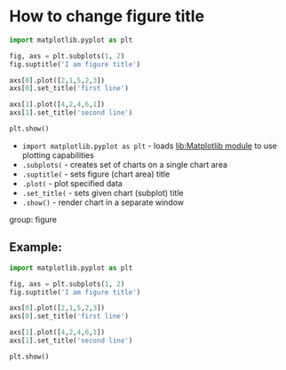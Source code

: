 # How to change figure title

```python
import matplotlib.pyplot as plt

fig, axs = plt.subplots(1, 2)
fig.suptitle('I am figure title')

axs[0].plot([2,1,5,2,3])
axs[0].set_title('first line')

axs[1].plot([4,2,4,6,1])
axs[1].set_title('second line')

plt.show()
```

- `import matplotlib.pyplot as plt` - loads [lib:Matplotlib module](python-matplotlib/how-to-install-matplotlib-python-lib-in-ubuntu-ubuntuversion) to use plotting capabilities
- `.subplots(` - creates set of charts on a single chart area
- `.suptitle(` - sets figure (chart area) title
- `.plot(` - plot specified data
- `.set_title(` - sets given chart (subplot) title
- `.show()` - render chart in a separate window

group: figure

## Example: 
```python
import matplotlib.pyplot as plt

fig, axs = plt.subplots(1, 2)
fig.suptitle('I am figure title')

axs[0].plot([2,1,5,2,3])
axs[0].set_title('first line')

axs[1].plot([4,2,4,6,1])
axs[1].set_title('second line')

plt.show()
```

